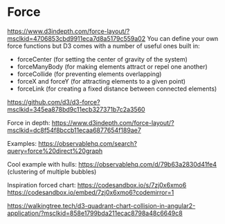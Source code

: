 # Force

https://www.d3indepth.com/force-layout/?msclkid=4706853cbd9911eca7d8a5179c559a02
You can define your own force functions but D3 comes with a number of useful ones built in:

- forceCenter (for setting the center of gravity of the system)
- forceManyBody (for making elements attract or repel one another)
- forceCollide (for preventing elements overlapping)
- forceX and forceY (for attracting elements to a given point)
- forceLink (for creating a fixed distance between connected elements)


https://github.com/d3/d3-force?msclkid=345ea878bd9c11ecb327371b7c2a3560

Force in depth:
https://www.d3indepth.com/force-layout/?msclkid=dc8f54f8bccb11ecaa6877654f189ae7

Examples:
https://observablehq.com/search?query=force%20direct%20graph

Cool example with hulls: https://observablehq.com/d/79b63a2830d41fe4 (clustering of multiple bubbles)

Inspiration forced chart:
https://codesandbox.io/s/7zj0x6xmo6
https://codesandbox.io/embed/7zj0x6xmo6?codemirror=1


https://walkingtree.tech/d3-quadrant-chart-collision-in-angular2-application/?msclkid=858e1799bda211ecac8798a48c6649c8